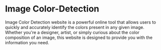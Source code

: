 # Image Color-Detection
  Image Color Detection website is a powerful online tool that allows users to quickly and accurately identify the colors present in any given image. Whether you're a designer, artist, or simply curious about the color composition of an image, this website is designed to provide you with the information you need.
